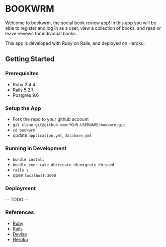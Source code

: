 # BOOKWRM

Welcome to bookwrm, the social book review app! In this app you will be able to register and log in as a user,
view a collection of books, and read or leave reviews for individual books.

This app is developed with Ruby on Rails, and deployed on Heroku.

## Getting Started
### Prerequisites
+ Ruby 2.4.4
+ Rails 5.2.1
+ Postgres 9.6

### Setup the App
+ Fork the repo to your github account
+ `git clone git@github.com:YOUR-USERNAME/bookwrm.git`
+ `cd bookwrm`
+ update `application.yml`, `database.yml`

### Running in Development
+ `bundle install`
+ `bundle exec rake db:create db:migrate db:seed`
+ `rails s`
+ open `localhost:3000`

### Deployment
-- TODO --

### References
+ [Ruby](https://www.ruby-lang.org/en/)
+ [Rails](https://rubyonrails.org/)
+ [Devise](https://github.com/plataformatec/devise)
+ [Heroku](https://www.heroku.com/)
